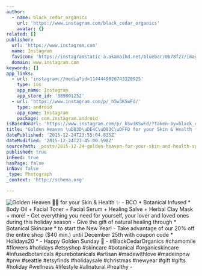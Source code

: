 ```yaml
---
author:
  - name: black_cedar_organics
    url: 'https://www.instagram.com/black_cedar_organics'
    avatar: {}
related: []
publisher:
  url: 'https://www.instagram.com'
  name: Instagram
  favicon: 'https://instagramstatic-a.akamaihd.net/bluebar/0b78f27/images/ico/favicon.ico'
  domain: www.instagram.com
keywords: []
app_links:
  - url: 'instagram://media?id=1144449826743320925'
    type: ios
    app_name: Instagram
    app_store_id: '389801252'
  - url: 'https://www.instagram.com/p/_h5w3KSwFd/'
    type: android
    app_name: Instagram
    package: com.instagram.android
isBasedOnUrl: 'https://www.instagram.com/p/_h5w3KSwFd/?taken-by=black_cedar_organics'
title: "Golden Heaven \uD83D\uDE4C\uD83C\uDFFD for your Skin & Health ✨ - BCO * Botanical Infused * Body Oil + Facial Toner + Facial Serum + Healing Salve + Herbal Clay Mask + more! - Get everything you need for yourself, your lover and loved ones during this holiday season - Give the gift of natural healing through * Botanical Skincare * to start the New Year! - Take advantage of our 20% off the entire shop ($40 min.) until December 25th with coupon code * Holidays20 * - Happy Golden Sunday \uD83C\uDF1F - #BlackCedarOrganics #chamomile #flowers #holidays #etsyshop #skincare #botanical #organicskincare #infusedbotanicals #purebotanicals #artisan #madewithlove #madeinpnw #pnw #seattle #etsyfinds #holidaysale #christmas #newyear #gift #gifts #holiday #wellness #lifestyle #allnatural #healthy -"
datePublished: '2015-12-24T23:55:04.835Z'
dateModified: '2015-12-24T23:45:00.598Z'
sourcePath: _posts/2015-12-24-golden-heaven-for-your-skin-and-health-sparkles-bco-botanica.md
published: true
inFeed: true
hasPage: false
inNav: false
_type: Photograph
_context: 'http://schema.org'

---
```

![Golden Heaven  for your Skin & Health ✨ - BCO &midast; Botanical Infused &midast; Body Oil &plus; Facial Toner &plus; Facial Serum &plus; Healing Salve &plus; Herbal Clay Mask &plus; more&excl; - Get everything you need for yourself&comma; your lover and loved ones during this holiday season - Give the gift of natural healing through &midast; Botanical Skincare &midast; to start the New Year&excl; - Take advantage of our 20&percnt; off the entire shop &lpar;&dollar;40 min&period;&rpar; until December 25th with coupon code &midast; Holidays20 &midast; - Happy Golden Sunday  - &num;BlackCedarOrganics &num;chamomile &num;flowers &num;holidays &num;etsyshop &num;skincare &num;botanical &num;organicskincare &num;infusedbotanicals &num;purebotanicals &num;artisan &num;madewithlove &num;madeinpnw &num;pnw &num;seattle &num;etsyfinds &num;holidaysale &num;christmas &num;newyear &num;gift &num;gifts &num;holiday &num;wellness &num;lifestyle &num;allnatural &num;healthy -](https://scontent.cdninstagram.com/hphotos-xfp1/t51.2885-15/s640x640/sh0.08/e35/12394015_1658309947787577_83631206_n.jpg)